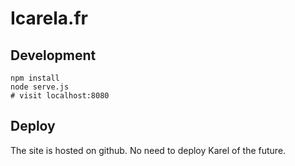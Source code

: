 # Icarela.fr

## Development

```
npm install
node serve.js
# visit localhost:8080
```

## Deploy

The site is hosted on github. No need to deploy Karel of the future.
